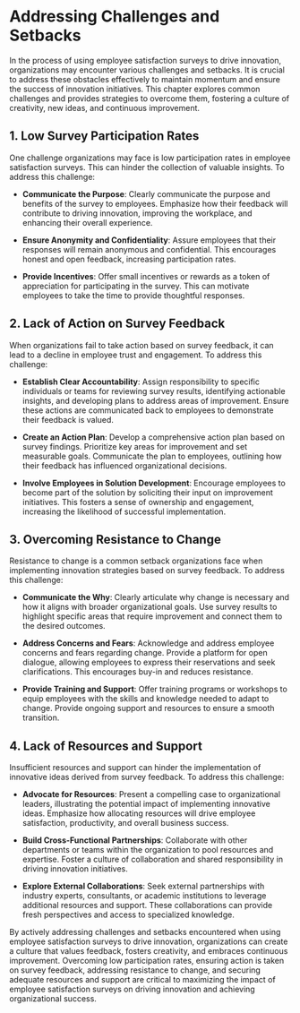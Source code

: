 Addressing Challenges and Setbacks
=============================================

In the process of using employee satisfaction surveys to drive innovation, organizations may encounter various challenges and setbacks. It is crucial to address these obstacles effectively to maintain momentum and ensure the success of innovation initiatives. This chapter explores common challenges and provides strategies to overcome them, fostering a culture of creativity, new ideas, and continuous improvement.

**1. Low Survey Participation Rates**
-------------------------------------

One challenge organizations may face is low participation rates in employee satisfaction surveys. This can hinder the collection of valuable insights. To address this challenge:

* **Communicate the Purpose**: Clearly communicate the purpose and benefits of the survey to employees. Emphasize how their feedback will contribute to driving innovation, improving the workplace, and enhancing their overall experience.

* **Ensure Anonymity and Confidentiality**: Assure employees that their responses will remain anonymous and confidential. This encourages honest and open feedback, increasing participation rates.

* **Provide Incentives**: Offer small incentives or rewards as a token of appreciation for participating in the survey. This can motivate employees to take the time to provide thoughtful responses.

**2. Lack of Action on Survey Feedback**
----------------------------------------

When organizations fail to take action based on survey feedback, it can lead to a decline in employee trust and engagement. To address this challenge:

* **Establish Clear Accountability**: Assign responsibility to specific individuals or teams for reviewing survey results, identifying actionable insights, and developing plans to address areas of improvement. Ensure these actions are communicated back to employees to demonstrate their feedback is valued.

* **Create an Action Plan**: Develop a comprehensive action plan based on survey findings. Prioritize key areas for improvement and set measurable goals. Communicate the plan to employees, outlining how their feedback has influenced organizational decisions.

* **Involve Employees in Solution Development**: Encourage employees to become part of the solution by soliciting their input on improvement initiatives. This fosters a sense of ownership and engagement, increasing the likelihood of successful implementation.

**3. Overcoming Resistance to Change**
--------------------------------------

Resistance to change is a common setback organizations face when implementing innovation strategies based on survey feedback. To address this challenge:

* **Communicate the Why**: Clearly articulate why change is necessary and how it aligns with broader organizational goals. Use survey results to highlight specific areas that require improvement and connect them to the desired outcomes.

* **Address Concerns and Fears**: Acknowledge and address employee concerns and fears regarding change. Provide a platform for open dialogue, allowing employees to express their reservations and seek clarifications. This encourages buy-in and reduces resistance.

* **Provide Training and Support**: Offer training programs or workshops to equip employees with the skills and knowledge needed to adapt to change. Provide ongoing support and resources to ensure a smooth transition.

**4. Lack of Resources and Support**
------------------------------------

Insufficient resources and support can hinder the implementation of innovative ideas derived from survey feedback. To address this challenge:

* **Advocate for Resources**: Present a compelling case to organizational leaders, illustrating the potential impact of implementing innovative ideas. Emphasize how allocating resources will drive employee satisfaction, productivity, and overall business success.

* **Build Cross-Functional Partnerships**: Collaborate with other departments or teams within the organization to pool resources and expertise. Foster a culture of collaboration and shared responsibility in driving innovation initiatives.

* **Explore External Collaborations**: Seek external partnerships with industry experts, consultants, or academic institutions to leverage additional resources and support. These collaborations can provide fresh perspectives and access to specialized knowledge.

By actively addressing challenges and setbacks encountered when using employee satisfaction surveys to drive innovation, organizations can create a culture that values feedback, fosters creativity, and embraces continuous improvement. Overcoming low participation rates, ensuring action is taken on survey feedback, addressing resistance to change, and securing adequate resources and support are critical to maximizing the impact of employee satisfaction surveys on driving innovation and achieving organizational success.
